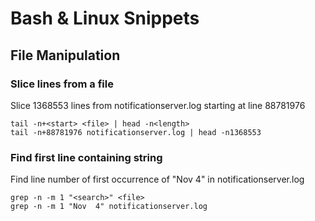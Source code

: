 Bash & Linux Snippets
=====================

File Manipulation
-----------------

### Slice lines from a file

Slice 1368553 lines from notificationserver.log starting at line 88781976

    tail -n+<start> <file> | head -n<length>
    tail -n+88781976 notificationserver.log | head -n1368553

### Find first line containing string

Find line number of first occurrence of "Nov  4" in notificationserver.log

    grep -n -m 1 "<search>" <file>
    grep -n -m 1 "Nov  4" notificationserver.log 
